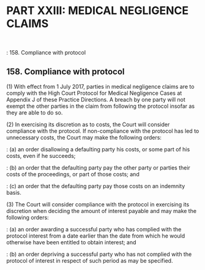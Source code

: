 # PART XXIII: MEDICAL NEGLIGENCE CLAIMS
&nbsp;

: 158\. Compliance with protocol

## 158\. Compliance with protocol

(1) With effect from 1 July 2017, parties in medical negligence claims are to comply with the High Court Protocol for Medical Negligence Cases at Appendix J of these Practice Directions. A breach by one party will not exempt the other parties in the claim from following the protocol insofar as they are able to do so.

(2) In exercising its discretion as to costs, the Court will consider compliance with the protocol. If non-compliance with the protocol has led to unnecessary costs, the Court may make the following orders:

: (a) an order disallowing a defaulting party his costs, or some part of his costs, even if he succeeds;

: (b) an order that the defaulting party pay the other party or parties their costs of the proceedings, or part of those costs; and

: (c) an order that the defaulting party pay those costs on an indemnity basis.

(3) The Court will consider compliance with the protocol in exercising its discretion when deciding the amount of interest payable and may make the following orders:

: (a) an order awarding a successful party who has complied with the protocol interest from a date earlier than the date from which he would otherwise have been entitled to obtain interest; and

: (b) an order depriving a successful party who has not complied with the protocol of interest in respect of such period as may be specified.
